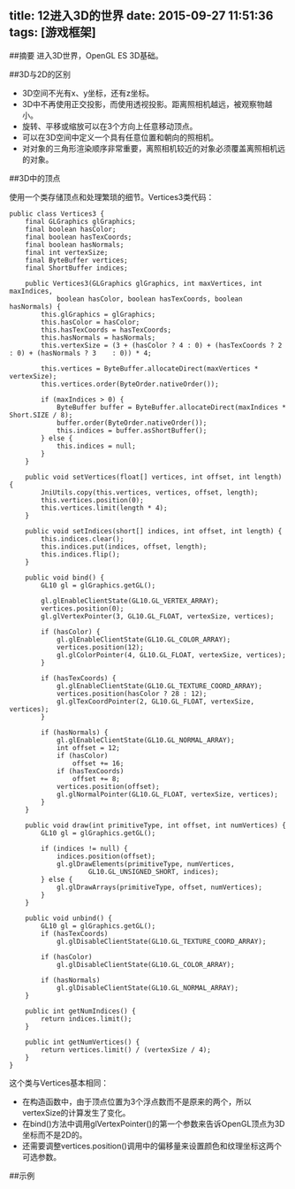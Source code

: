 title: 12进入3D的世界
date: 2015-09-27 11:51:36
tags: [游戏框架]
---

##摘要
进入3D世界，OpenGL ES 3D基础。
<!--more-->

##3D与2D的区别

* 3D空间不光有x、y坐标，还有z坐标。
* 3D中不再使用正交投影，而使用透视投影。距离照相机越远，被观察物越小。
* 旋转、平移或缩放可以在3个方向上任意移动顶点。
* 可以在3D空间中定义一个具有任意位置和朝向的照相机。
* 对对象的三角形渲染顺序非常重要，离照相机较近的对象必须覆盖离照相机远的对象。

##3D中的顶点

使用一个类存储顶点和处理繁琐的细节。Vertices3类代码：

	public class Vertices3 {
	    final GLGraphics glGraphics;
	    final boolean hasColor;
	    final boolean hasTexCoords;
	    final boolean hasNormals;
	    final int vertexSize;
	    final ByteBuffer vertices;
	    final ShortBuffer indices;
	
	    public Vertices3(GLGraphics glGraphics, int maxVertices, int maxIndices,
	            boolean hasColor, boolean hasTexCoords, boolean hasNormals) {
	        this.glGraphics = glGraphics;
	        this.hasColor = hasColor;
	        this.hasTexCoords = hasTexCoords;
	        this.hasNormals = hasNormals;
	        this.vertexSize = (3 + (hasColor ? 4 : 0) + (hasTexCoords ? 2 : 0) + (hasNormals ? 3    : 0)) * 4;
	
	        this.vertices = ByteBuffer.allocateDirect(maxVertices * vertexSize);
	        this.vertices.order(ByteOrder.nativeOrder());
	
	        if (maxIndices > 0) {
	            ByteBuffer buffer = ByteBuffer.allocateDirect(maxIndices * Short.SIZE / 8);
	            buffer.order(ByteOrder.nativeOrder());
	            this.indices = buffer.asShortBuffer();
	        } else {
	            this.indices = null;
	        }
	    }
	
	    public void setVertices(float[] vertices, int offset, int length) {
	        JniUtils.copy(this.vertices, vertices, offset, length);
	        this.vertices.position(0);
	        this.vertices.limit(length * 4);
	    }
	    
	    public void setIndices(short[] indices, int offset, int length) {
	        this.indices.clear();
	        this.indices.put(indices, offset, length);
	        this.indices.flip();
	    }
	
	    public void bind() {
	        GL10 gl = glGraphics.getGL();
	
	        gl.glEnableClientState(GL10.GL_VERTEX_ARRAY);
	        vertices.position(0);
	        gl.glVertexPointer(3, GL10.GL_FLOAT, vertexSize, vertices);
	
	        if (hasColor) {
	            gl.glEnableClientState(GL10.GL_COLOR_ARRAY);
	            vertices.position(12);
	            gl.glColorPointer(4, GL10.GL_FLOAT, vertexSize, vertices);
	        }
	
	        if (hasTexCoords) {
	            gl.glEnableClientState(GL10.GL_TEXTURE_COORD_ARRAY);
	            vertices.position(hasColor ? 28 : 12);
	            gl.glTexCoordPointer(2, GL10.GL_FLOAT, vertexSize, vertices);
	        }
	
	        if (hasNormals) {
	            gl.glEnableClientState(GL10.GL_NORMAL_ARRAY);
	            int offset = 12;
	            if (hasColor)
	                offset += 16;
	            if (hasTexCoords)
	                offset += 8;
	            vertices.position(offset);
	            gl.glNormalPointer(GL10.GL_FLOAT, vertexSize, vertices);
	        }
	    }
	
	    public void draw(int primitiveType, int offset, int numVertices) {
	        GL10 gl = glGraphics.getGL();
	
	        if (indices != null) {
	            indices.position(offset);
	            gl.glDrawElements(primitiveType, numVertices,
	                    GL10.GL_UNSIGNED_SHORT, indices);
	        } else {
	            gl.glDrawArrays(primitiveType, offset, numVertices);
	        }
	    }
	
	    public void unbind() {
	        GL10 gl = glGraphics.getGL();
	        if (hasTexCoords)
	            gl.glDisableClientState(GL10.GL_TEXTURE_COORD_ARRAY);
	
	        if (hasColor)
	            gl.glDisableClientState(GL10.GL_COLOR_ARRAY);
	
	        if (hasNormals)
	            gl.glDisableClientState(GL10.GL_NORMAL_ARRAY);
	    }
	    
	    public int getNumIndices() {
	        return indices.limit();
	    }
	
	    public int getNumVertices() {
	        return vertices.limit() / (vertexSize / 4);
	    }
	}

这个类与Vertices基本相同：

* 在构造函数中，由于顶点位置为3个浮点数而不是原来的两个，所以vertexSize的计算发生了变化。
* 在bind()方法中调用glVertexPointer()的第一个参数来告诉OpenGL顶点为3D坐标而不是2D的。
* 还需要调整vertices.position()调用中的偏移量来设置颜色和纹理坐标这两个可选参数。

##示例

